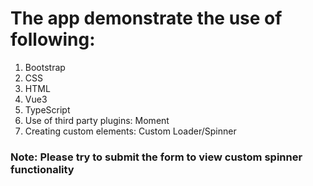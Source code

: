 # The app demonstrate the use of following:

1. Bootstrap
2. CSS
3. HTML
4. Vue3
5. TypeScript
6. Use of third party plugins: Moment
7. Creating custom elements: Custom Loader/Spinner

### Note: Please try to submit the form to view custom spinner functionality
